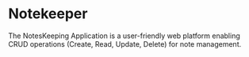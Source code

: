 # Notekeeper
The NotesKeeping Application is a user-friendly web platform enabling CRUD operations (Create, Read, Update, Delete) for note management. 
